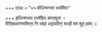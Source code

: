 +++
title = "०५ बोधिन्मनसा रथ्येषिरा"

+++
बो॒धिन्म॑नसा र॒थ्ये॑षि॒रा ह॑वन॒श्रुता॑ ।  
विभि॒श्च्यवा॑नमश्विना॒ नि या॑थो॒ अद्व॑याविनं॒ माध्वी॒ मम॑ श्रुतं॒ हव॑म् ॥